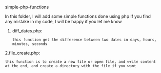 simple-php-functions

In this folder, I will add some simple functions done using php
If you find any mistake in my code, I will be happy if you let me know

1. diff_dates.php:
	```
	this function get the difference between two dates in days, hours, minutes, seconds
	```
2.file_create.php:
```
this function is to create a new file or open file, and write content at the end, and create a directory with the file if you want
```